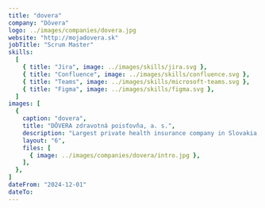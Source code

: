```yaml
---
title: "dovera"
company: "Dôvera"
logo: ../images/companies/dovera.jpg
website: "http://mojadovera.sk"
jobTitle: "Scrum Master"
skills:
  [
    { title: "Jira", image: ../images/skills/jira.svg },
    { title: "Confluence", image: ../images/skills/confluence.svg },
    { title: "Teams", image: ../images/skills/microsoft-teams.svg },
    { title: "Figma", image: ../images/skills/figma.svg },
  ]
images: [
  {
    caption: "dovera",
    title: "DÔVERA zdravotná poisťovňa, a. s.",
    description: "Largest private health insurance company in Slovakia providing health care for 1.7 million insured persons. From April 2025, I have been working here as a <b>Scrum Master</b> on the core e-health product and customer service to the insured. Besides that, I do <b>Project management</b> of web application entry point solution delivery from an external vendor.",
    layout: "6",
    files: [
      { image: ../images/companies/dovera/intro.jpg },
    ],
  },
]
dateFrom: "2024-12-01"
dateTo:
---
```

